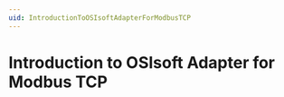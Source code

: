 ```yaml
---
uid: IntroductionToOSIsoftAdapterForModbusTCP
---
```


# Introduction to OSIsoft Adapter for Modbus TCP

